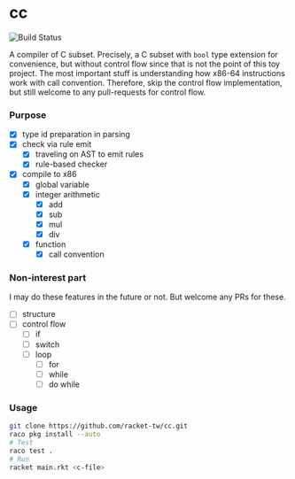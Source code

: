 # cc

![Build Status](https://github.com/dannypsnl/cc/workflows/Racket/badge.svg?branch=master)

A compiler of C subset. Precisely, a C subset with `bool` type extension for convenience, but without control flow since that is not the point of this toy project. The most important stuff is understanding how x86-64 instructions work with call convention. Therefore, skip the control flow implementation, but still welcome to any pull-requests for control flow.

### Purpose

- [x] type id preparation in parsing
- [x] check via rule emit
  - [x] traveling on AST to emit rules
  - [x] rule-based checker
- [x] compile to x86
  - [x] global variable
  - [x] integer arithmetic
    - [x] add
    - [x] sub
    - [x] mul
    - [x] div
  - [x] function
    - [x] call convention

### Non-interest part

I may do these features in the future or not. But welcome any PRs for these.

- [ ] structure
- [ ] control flow
  - [ ] if
  - [ ] switch
  - [ ] loop
    - [ ] for
    - [ ] while
    - [ ] do while

### Usage

```sh
git clone https://github.com/racket-tw/cc.git
raco pkg install --auto
# Test
raco test .
# Run
racket main.rkt <c-file>
```
